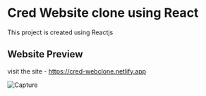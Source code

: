 # Cred Website clone using React

This project is created using Reactjs 

## Website Preview

visit the site - https://cred-webclone.netlify.app


![Capture](https://user-images.githubusercontent.com/72511459/228820866-4fcba7bf-3e7d-42b0-8303-08f059ca70d8.PNG)
